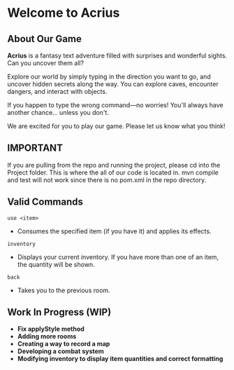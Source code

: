 # Welcome to **Acrius**

## About Our Game
**Acrius** is a fantasy text adventure filled with surprises and wonderful sights. Can you uncover them all?

Explore our world by simply typing in the direction you want to go, and uncover hidden secrets along the way. You can explore caves, encounter dangers, and interact with objects.

If you happen to type the wrong command—no worries! You'll always have another chance... unless you don't.

We are excited for you to play our game. Please let us know what you think!

## IMPORTANT

If you are pulling from the repo and running the project, please cd into the Project folder. This is where the all of our code is located in. mvn compile and test will not work since there is no pom.xml in the repo directory.

## Valid Commands

`use <item>`
- Consumes the specified item (if you have it) and applies its effects.

`inventory`
- Displays your current inventory. If you have more than one of an item, the quantity will be shown.

`back`
- Takes you to the previous room.

## Work In Progress (WIP)

- **Fix applyStyle method**
- **Adding more rooms**
- **Creating a way to record a map**
- **Developing a combat system**
- **Modifying inventory to display item quantities and correct formatting**